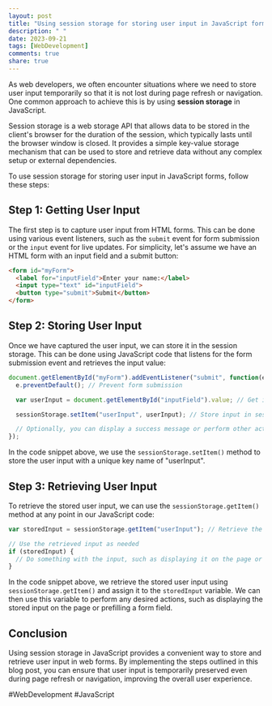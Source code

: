```yaml
---
layout: post
title: "Using session storage for storing user input in JavaScript forms"
description: " "
date: 2023-09-21
tags: [WebDevelopment]
comments: true
share: true
---
```


As web developers, we often encounter situations where we need to store user input temporarily so that it is not lost during page refresh or navigation. One common approach to achieve this is by using **session storage** in JavaScript.

Session storage is a web storage API that allows data to be stored in the client's browser for the duration of the session, which typically lasts until the browser window is closed. It provides a simple key-value storage mechanism that can be used to store and retrieve data without any complex setup or external dependencies.

To use session storage for storing user input in JavaScript forms, follow these steps:

## Step 1: Getting User Input

The first step is to capture user input from HTML forms. This can be done using various event listeners, such as the `submit` event for form submission or the `input` event for live updates. For simplicity, let's assume we have an HTML form with an input field and a submit button:

```html
<form id="myForm">
  <label for="inputField">Enter your name:</label>
  <input type="text" id="inputField">
  <button type="submit">Submit</button>
</form>
```

## Step 2: Storing User Input

Once we have captured the user input, we can store it in the session storage. This can be done using JavaScript code that listens for the form submission event and retrieves the input value:

```javascript
document.getElementById("myForm").addEventListener("submit", function(e) {
  e.preventDefault(); // Prevent form submission

  var userInput = document.getElementById("inputField").value; // Get input value

  sessionStorage.setItem("userInput", userInput); // Store input in session storage

  // Optionally, you can display a success message or perform other actions here
});
```

In the code snippet above, we use the `sessionStorage.setItem()` method to store the user input with a unique key name of "userInput".

## Step 3: Retrieving User Input

To retrieve the stored user input, we can use the `sessionStorage.getItem()` method at any point in our JavaScript code:

```javascript
var storedInput = sessionStorage.getItem("userInput"); // Retrieve the stored input

// Use the retrieved input as needed
if (storedInput) {
  // Do something with the input, such as displaying it on the page or prefilling a form field
}
```

In the code snippet above, we retrieve the stored user input using `sessionStorage.getItem()` and assign it to the `storedInput` variable. We can then use this variable to perform any desired actions, such as displaying the stored input on the page or prefilling a form field.

## Conclusion

Using session storage in JavaScript provides a convenient way to store and retrieve user input in web forms. By implementing the steps outlined in this blog post, you can ensure that user input is temporarily preserved even during page refresh or navigation, improving the overall user experience.

#WebDevelopment #JavaScript